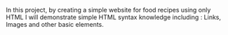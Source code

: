 In this project, by creating a simple website for food recipes using only HTML 
I will demonstrate simple HTML syntax knowledge including : Links, Images and other basic elements. 
